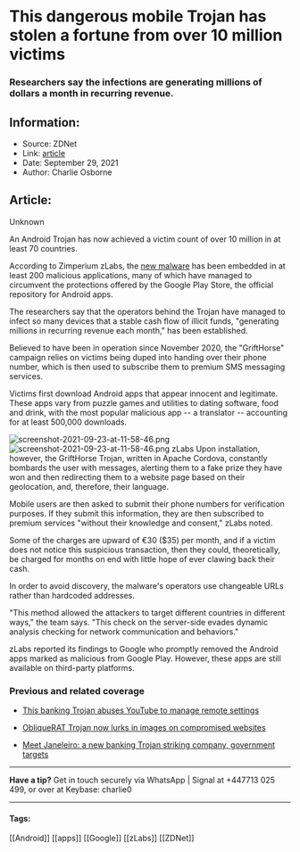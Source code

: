 # This dangerous mobile Trojan has stolen a fortune from over 10 million victims
### Researchers say the infections are generating millions of dollars a month in recurring revenue.

## Information:
+ Source: ZDNet
+ Link: [article](https://www.zdnet.com/article/this-dangerous-mobile-trojan-has-stolen-a-fortune-from-over-10-million-victims-worldwide/)
+ Date: September 29, 2021
+ Author: Charlie Osborne


## Article:
Unknown

An Android Trojan has now achieved a victim count of over 10 million in at least 70 countries. 


According to Zimperium zLabs, the [new malware](https://blog.zimperium.com/grifthorse-android-trojan-steals-millions-from-over-10-million-victims-globally) has been embedded in at least 200 malicious applications, many of which have managed to circumvent the protections offered by the Google Play Store, the official repository for Android apps.  

The researchers say that the operators behind the Trojan have managed to infect so many devices that a stable cash flow of illicit funds, "generating millions in recurring revenue each month," has been established.  

Believed to have been in operation since November 2020, the "GriftHorse" campaign relies on victims being duped into handing over their phone number, which is then used to subscribe them to premium SMS messaging services. 

Victims first download Android apps that appear innocent and legitimate. These apps vary from puzzle games and utilities to dating software, food and drink, with the most popular malicious app -- a translator -- accounting for at least 500,000 downloads. 

![screenshot-2021-09-23-at-11-58-46.png]()![screenshot-2021-09-23-at-11-58-46.png](https://www.zdnet.com/a/hub/i/2021/09/23/117c7835-4577-43b1-b028-744c7eea52bf/screenshot-2021-09-23-at-11-58-46.png)
 zLabs
 Upon installation, however, the GriftHorse Trojan, written in Apache Cordova, constantly bombards the user with messages, alerting them to a fake prize they have won and then redirecting them to a website page based on their geolocation, and, therefore, their language. 

Mobile users are then asked to submit their phone numbers for verification purposes. If they submit this information, they are then subscribed to premium services "without their knowledge and consent," zLabs noted. 






Some of the charges are upward of €30 ($35) per month, and if a victim does not notice this suspicious transaction, then they could, theoretically, be charged for months on end with little hope of ever clawing back their cash.  

In order to avoid discovery, the malware's operators use changeable URLs rather than hardcoded addresses.  

"This method allowed the attackers to target different countries in different ways," the team says. "This check on the server-side evades dynamic analysis checking for network communication and behaviors." 

zLabs reported its findings to Google who promptly removed the Android apps marked as malicious from Google Play. However, these apps are still available on third-party platforms.  

###  Previous and related coverage

* [This banking Trojan abuses YouTube to manage remote settings](https://www.zdnet.com/article/this-banking-trojan-abuses-youtube-to-manage-remote-settings/)  

* [ObliqueRAT Trojan now lurks in images on compromised websites](https://www.zdnet.com/article/obliquerat-trojan-now-hides-in-images-on-compromised-websites/)  

* [Meet Janeleiro: a new banking Trojan striking company, government targets](https://www.zdnet.com/article/meet-janeleiro-a-new-banking-trojan-striking-corporate-targets/)  




---

**Have a tip?** Get in touch securely via WhatsApp | Signal at +447713 025 499, or over at Keybase: charlie0



---





#### Tags:
[[Android]] [[apps]] [[Google]] [[zLabs]] [[ZDNet]]
